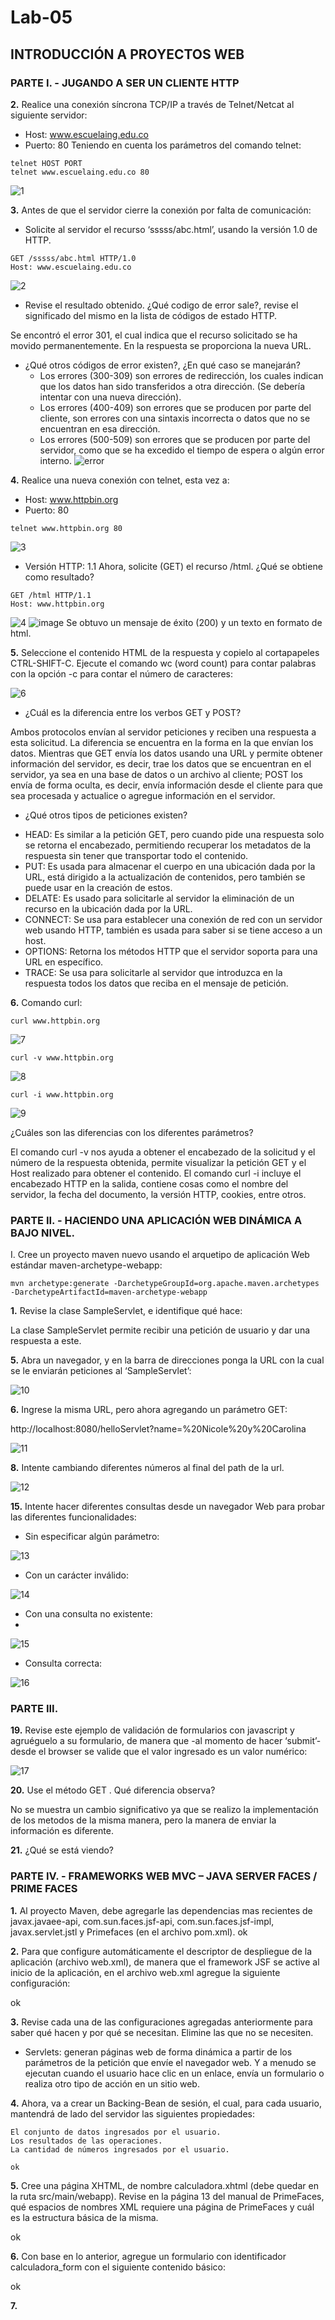 # Lab-05

## INTRODUCCIÓN A PROYECTOS WEB

### PARTE I. - JUGANDO A SER UN CLIENTE HTTP

**2.** Realice una conexión síncrona TCP/IP a través de Telnet/Netcat al siguiente servidor:
* Host: www.escuelaing.edu.co
* Puerto: 80
Teniendo en cuenta los parámetros del comando telnet:
``` 
telnet HOST PORT
telnet www.escuelaing.edu.co 80
```
![1](https://user-images.githubusercontent.com/79550161/156277528-e46dca35-f64c-481f-b2b9-5b1f13327915.JPG)


**3.** Antes de que el servidor cierre la conexión por falta de comunicación:
* Solicite al servidor el recurso ‘sssss/abc.html’, usando la versión 1.0 de HTTP.
```
GET /sssss/abc.html HTTP/1.0
Host: www.escuelaing.edu.co
```
![2](https://user-images.githubusercontent.com/79550161/156670642-d04d1afc-d29d-4a6f-bfdf-2f54b493e0e3.JPG)

* Revise el resultado obtenido. ¿Qué codigo de error sale?, revise el significado del mismo en la lista de códigos de estado HTTP.

Se encontró el error 301, el cual indica que el recurso solicitado se ha movido permanentemente. En la respuesta se proporciona la nueva URL.

* ¿Qué otros códigos de error existen?, ¿En qué caso se manejarán?
  - Los errores (300-309) son errores de redirección, los cuales indican que los datos han sido transferidos a otra dirección. (Se debería intentar con una nueva dirección).
  - Los errores (400-409) son errores que se producen por parte del cliente, son errores con una sintaxis incorrecta o datos que no se encuentran en esa dirección.
  - Los errores (500-509) son errores que se producen por parte del servidor, como que se ha excedido el tiempo de espera o algún error interno.
![error](https://user-images.githubusercontent.com/79550161/156484351-ab5d397f-d2ab-4a03-94c2-dd0b0a59bd87.png)


**4.** Realice una nueva conexión con telnet, esta vez a:
* Host: www.httpbin.org
* Puerto: 80
```
telnet www.httpbin.org 80
```
![3](https://user-images.githubusercontent.com/79550161/156677313-62d14d10-d776-4530-98b2-2621853ce736.JPG)

* Versión HTTP: 1.1
Ahora, solicite (GET) el recurso /html. ¿Qué se obtiene como resultado?
```
GET /html HTTP/1.1
Host: www.httpbin.org
```
![4](https://user-images.githubusercontent.com/79550161/156677340-60d99423-7d16-4f74-ae2a-b4691f338a2e.JPG)
![image](https://user-images.githubusercontent.com/79550161/156684513-1dc212b2-5f10-43e3-b0d0-74330efb5556.png)
Se obtuvo un mensaje de éxito (200) y un texto en formato de html.

**5.** Seleccione el contenido HTML de la respuesta y copielo al cortapapeles CTRL-SHIFT-C. 
Ejecute el comando wc (word count) para contar palabras con la opción -c para contar el número de caracteres:

![6](https://user-images.githubusercontent.com/79550161/156864979-f62b6423-c8af-4663-99b2-74f2cb9353d3.JPG)

- ¿Cuál es la diferencia entre los verbos GET y POST? 

Ambos protocolos envían al servidor peticiones y reciben una respuesta a esta solicitud.
La diferencia se encuentra en la forma en la que envían los datos. Mientras que GET envía los datos usando una URL y permite obtener información del servidor, es decir, trae los datos que se encuentran en el servidor, ya sea en una base de datos o un archivo al cliente; POST los envía de forma oculta, es decir, envía información desde el cliente para que sea procesada y actualice o agregue información en el servidor.

- ¿Qué otros tipos de peticiones existen?

* HEAD: Es similar a la petición GET, pero cuando pide una respuesta solo se retorna el encabezado, permitiendo recuperar los metadatos de la respuesta sin tener que transportar todo el contenido. 
 * PUT: Es usada para almacenar el cuerpo en una ubicación dada por la URL, está dirigido a la actualización de contenidos, pero también se puede usar en la creación de estos.
 * DELATE: Es usado para solicitarle al servidor la eliminación de un recurso en la ubicación dada por la URL.
 * CONNECT: Se usa para establecer una conexión de red con un servidor web usando HTTP, también es usada para saber si se tiene acceso a un host.
 * OPTIONS: Retorna los métodos HTTP que el servidor soporta para una URL en específico.
 * TRACE: Se usa para solicitarle al servidor que introduzca en la respuesta todos los datos que reciba en el mensaje de petición.

**6.** Comando curl:
```
curl www.httpbin.org
```
![7](https://user-images.githubusercontent.com/79550161/156866050-9b6dadf1-9c2f-438e-94ec-1c8d01593932.JPG)
```
curl -v www.httpbin.org
```
![8](https://user-images.githubusercontent.com/79550161/156866146-9c506c23-f66d-4a96-b450-8af9e6bb79c2.JPG)
```
curl -i www.httpbin.org
```
![9](https://user-images.githubusercontent.com/79550161/156866147-7d9be337-2daa-4af2-9020-a9cf3e5cd52c.JPG)

¿Cuáles son las diferencias con los diferentes parámetros?

El comando curl -v nos ayuda a obtener el encabezado de la solicitud y el número de la respuesta obtenida, permite visualizar la petición GET y el Host realizado para obtener el contenido. El comando curl -i incluye el encabezado HTTP en la salida, contiene cosas como el nombre del servidor, la fecha del documento, la versión HTTP, cookies, entre otros.

### PARTE II. - HACIENDO UNA APLICACIÓN WEB DINÁMICA A BAJO NIVEL.

I. Cree un proyecto maven nuevo usando el arquetipo de aplicación Web estándar maven-archetype-webapp:
```
mvn archetype:generate -DarchetypeGroupId=org.apache.maven.archetypes -DarchetypeArtifactId=maven-archetype-webapp
```
**1.** Revise la clase SampleServlet, e identifique qué hace:

La clase SampleServlet permite recibir una petición de usuario y dar una respuesta a este.

**5.** Abra un navegador, y en la barra de direcciones ponga la URL con la cual se le enviarán peticiones al ‘SampleServlet’:

![10](https://user-images.githubusercontent.com/79550161/156869835-a572a66b-4d3f-4640-bc12-49c8ebe900d0.JPG)

**6.** Ingrese la misma URL, pero ahora agregando un parámetro GET:

http://localhost:8080/helloServlet?name=%20Nicole%20y%20Carolina

![11](https://user-images.githubusercontent.com/79550161/156871813-593c7a32-d879-4b09-acc9-1c93cc512fda.JPG)

**8.** Intente cambiando diferentes números al final del path de la url.

![12](https://user-images.githubusercontent.com/79550161/156872468-12026a97-e73f-4ebc-91c3-24d8bb12f298.JPG)

**15.** Intente hacer diferentes consultas desde un navegador Web para probar las diferentes funcionalidades:
* Sin especificar algún parámetro:

![13](https://user-images.githubusercontent.com/79550161/156873798-357c1db0-ded4-4430-9f31-55db23fc5ff4.JPG)

* Con un carácter inválido:

![14](https://user-images.githubusercontent.com/79550161/156873801-fcdfd7fa-aced-4653-914d-bbfb4c6b0a61.JPG)

* Con una consulta no existente:
*
![15](https://user-images.githubusercontent.com/79550161/156873804-17a2e24f-3c90-4519-9961-b0f5cf92a78e.JPG)

* Consulta correcta:

![16](https://user-images.githubusercontent.com/79550161/156873805-5d40c756-91bd-45c6-9afe-a1c228da20e8.JPG)

### PARTE III.

**19.** Revise este ejemplo de validación de formularios con javascript y agruéguelo a su formulario, de manera que -al momento de hacer ‘submit’- desde el browser se valide que el valor ingresado es un valor numérico:

![17](https://user-images.githubusercontent.com/79550161/156874612-3b88315c-62aa-4e05-9ecf-23661f705aa5.JPG)

**20.** Use el método GET . Qué diferencia observa?

No se muestra un cambio significativo ya que se realizo la implementación de los metodos de la misma manera, pero la manera de enviar la información es diferente.

**21.** ¿Qué se está viendo?

### PARTE IV. - FRAMEWORKS WEB MVC – JAVA SERVER FACES / PRIME FACES

**1.** Al proyecto Maven, debe agregarle las dependencias mas recientes de javax.javaee-api, com.sun.faces.jsf-api, com.sun.faces.jsf-impl, javax.servlet.jstl y Primefaces (en el archivo pom.xml).
  ok

**2.** Para que configure automáticamente el descriptor de despliegue de la aplicación (archivo web.xml), de manera que el framework JSF se active al inicio de la aplicación, en el archivo web.xml agregue la siguiente configuración:

  ok
  
**3.** Revise cada una de las configuraciones agregadas anteriormente para saber qué hacen y por qué se necesitan. Elimine las que no se necesiten.

  * Servlets: generan páginas web de forma dinámica a partir de los parámetros de la petición que envíe el navegador web. Y a menudo se ejecutan cuando el usuario hace clic en     un enlace, envía un formulario o realiza otro tipo de acción en un sitio web.

**4.** Ahora, va a crear un Backing-Bean de sesión, el cual, para cada usuario, mantendrá de lado del servidor las siguientes propiedades:

    El conjunto de datos ingresados por el usuario.
    Los resultados de las operaciones.
    La cantidad de números ingresados por el usuario.
    
    ok

**5.** Cree una página XHTML, de nombre calculadora.xhtml (debe quedar en la ruta src/main/webapp). Revise en la página 13 del manual de PrimeFaces, qué espacios de nombres XML requiere una página de PrimeFaces y cuál es la estructura básica de la misma.

  ok
  
**6.** Con base en lo anterior, agregue un formulario con identificador calculadora_form con el siguiente contenido básico:
  
  ok
  
**7.** 


